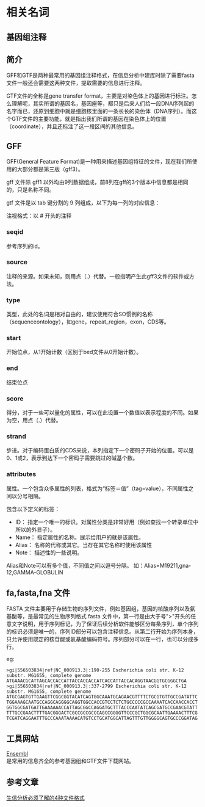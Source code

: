# 相关名词
## 基因组注释

## 简介
GFF和GTF是两种最常用的基因组注释格式，在信息分析中建库时除了需要fasta文件一般还会需要这两种文件，提取需要的信息进行注释。

GTF文件的全称是gene transfer format，主要是对染色体上的基因进行标注。怎么理解呢，其实所谓的基因名，基因座等，都只是后来人们给一段DNA序列起的名字而已，还原到细胞中就是细胞核里面的一条长长的染色体（DNA序列）。而这个GTF文件的主要功能，就是指出我们所谓的基因在染色体上的位置（coordinate），并且还标注了这一段区间的其他信息。

## GFF
GFF(General Feature Format)是一种用来描述基因组特征的文件，现在我们所使用的大部分都是第三版（gff3）。

gff 文件除 gff1 以外均由9列数据组成，前8列在gff的3个版本中信息都是相同的，只是名称不同。

gtf 文件是以 tab 键分割的 9 列组成，以下为每一列的对应信息：

注视格式：以 # 开头的注释

### seqid
参考序列的id。

### source
注释的来源。如果未知，则用点（.）代替。一般指明产生此gff3文件的软件或方法。

### type
类型，此处的名词是相对自由的，建议使用符合SO惯例的名称（sequenceontology），如gene，repeat_region，exon，CDS等。

### start
开始位点，从1开始计数（区别于bed文件从0开始计数）。


### end
结束位点

### score
得分，对于一些可以量化的属性，可以在此设置一个数值以表示程度的不同。如果为空，用点（.）代替。

### strand
步进。对于编码蛋白质的CDS来说，本列指定下一个密码子开始的位置。可以是0、1或2，表示到达下一个密码子需要跳过的碱基个数。


### attributes
属性。一个包含众多属性的列表，格式为“标签＝值”（tag=value），不同属性之间以分号相隔。

包含以下定义的标签：
- ID： 指定一个唯一的标识。对属性分类是非常好用（例如查找一个转录单位中所以的外显子）。
- Name： 指定属性的名称。展示给用户的就是该属性。
- Alias： 名称的代称或其它。当存在其它名称时使用该属性
- Note： 描述性的一些说明。  

Alias和Note可以有多个值，不同值之间以逗号分隔。
如：Alias=M19211,gna-12,GAMMA-GLOBULIN




## fa,fasta,fna 文件
FASTA 文件主要用于存储生物的序列文件，例如基因组，基因的核酸序列以及氨基酸等，是最常见的生物序列格式
fasta 文件中，第一行是由大于号">"开头的任意文字说明，用于序列标记，为了保证后续分析软件能够区分每条序列，单个序列的标识必须是唯一的，序列ID部分可以包含注释信息。从第二行开始为序列本身，只允许使用既定的核苷酸或氨基酸编码符号。序列部分可以在一行，也可以分成多行。


eg:
```
>gi|556503834|ref|NC_000913.3|:190-255 Escherichia coli str. K-12 substr. MG1655, complete genome
ATGAAACGCATTAGCACCACCATTACCACCACCATCACCATTACCACAGGTAACGGTGCGGGCTGA
>gi|556503834|ref|NC_000913.3|:337-2799 Escherichia coli str. K-12 substr. MG1655, complete genome
ATGCGAGTGTTGAAGTTCGGCGGTACATCAGTGGCAAATGCAGAACGTTTTCTGCGTGTTGCCGATATTC
TGGAAAGCAATGCCAGGCAGGGGCAGGTGGCCACCGTCCTCTCTGCCCCCGCCAAAATCACCAACCACCT
GGTGGCGATGATTGAAAAAACCATTAGCGGCCAGGATGCTTTACCCAATATCAGCGATGCCGAACGTATT
TTTGCCGAACTTTTGACGGGACTCGCCGCCGCCCAGCCGGGGTTCCCGCTGGCGCAATTGAAAACTTTCG
TCGATCAGGAATTTGCCCAAATAAAACATGTCCTGCATGGCATTAGTTTGTTGGGGCAGTGCCCGGATAG
```




## 工具网站
[Ensembl](http://www.ensembl.org/info/data/ftp/index.html)  
是常用的信息齐全的参考基因组和GTF文件下载网站。

## 参考文章
[生信分析必须了解的4种文件格式](https://zhuanlan.zhihu.com/p/67195687)






